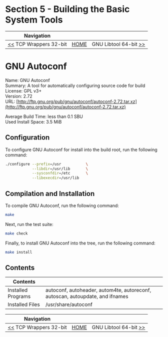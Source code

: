 # Section 5 - Building the Basic System Tools

| Navigation |||
| --- | --- | ---: |
| [<<](./tcp_wrappers32bit.md) TCP Wrappers 32-bit | [HOME](../README.md) | GNU Libtool 64-bit [>>](./GNULibtool64bit.md) |

# GNU Autoconf

Name: GNU Autoconf<br />
Summary: A tool for automatically configuring source code for build<br />
License: GPL v3+<br />
Version: 2.72<br />
URL: [http://ftp.gnu.org/pub/gnu/autoconf/autoconf-2.72.tar.xz](http://ftp.gnu.org/pub/gnu/autoconf/autoconf-2.72.tar.xz)<br />

Average Build Time: less than 0.1 SBU<br />
Used Install Space: 3.5 MiB<br />

## Configuration

To configure GNU Autoconf for install into the build root, run the following command:

```bash
./configure --prefix=/usr           \
            --libdir=/usr/lib       \
            --sysconfdir=/etc       \
            --libexecdir=/usr/lib
```

## Compilation and Installation

To compile GNU Autoconf, run the following command:

```bash
make
```

Next, run the test suite:

```bash
make check
```

Finally, to install GNU Autoconf into the tree, run the following command:

```bash
make install
```

## Contents

| Contents | |
| --- | --- |
| Installed Programs | autoconf, autoheader, autom4te, autoreconf, autoscan, autoupdate, and ifnames |
| Installed Files | /usr/share/autoconf |

| Navigation |||
| --- | --- | ---: |
| [<<](./tcp_wrappers32bit.md) TCP Wrappers 32-bit | [HOME](../README.md) | GNU Libtool 64-bit [>>](./GNULibtool64bit.md) |

